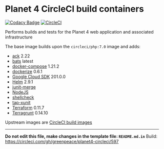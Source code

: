 
# Planet 4 CircleCI build containers

[![Codacy Badge](https://api.codacy.com/project/badge/Grade/4c9d5b08e9b046cbba9cdcbc9ba8eaf9)](https://www.codacy.com/app/rawalker/planet4-circleci?utm_source=github.com&utm_medium=referral&utm_content=greenpeace/planet4-circleci&utm_campaign=badger) [![CircleCI](https://circleci.com/gh/greenpeace/planet4-circleci/tree/master.svg?style=shield)](https://circleci.com/gh/greenpeace/planet4-circleci/tree/master)

Performs builds and tests for the Planet 4 web application and associated infrastructure

The base image builds upon the `circleci/php:7.0` image and adds:
-   [ack](https://beyondgrep.com/) 2.22
-   [bats](https://github.com/sstephenson/bats) latest
-   [docker-compose](https://github.com/docker/compose/releases) 1.21.2
-   [dockerize](https://github.com/jwilder/dockerize/releases) 0.6.1
-   [Google Cloud SDK](https://cloud.google.com/sdk/docs/#install_the_latest_cloud_tools_version_cloudsdk_current_version) 201.0.0
-   [Helm](https://github.com/kubernetes/helm/releases) 2.9.1
-   [junit-merge](https://www.npmjs.com/package/junit-merge)
-   [NodeJS](https://nodejs.org/en/download/package-manager/#debian-and-ubuntu-based-linux-distributions)
-   [shellcheck](https://github.com/koalaman/shellcheck)
-   [tap-xunit](https://github.com/aghassemi/tap-xunit)
-   [Terraform](https://www.terraform.io/downloads.html) 0.11.7
-   [Terragrunt](https://github.com/gruntwork-io/terragrunt/releases) 0.14.10

Upstream images are [CircleCI build images](https://github.com/circleci/circleci-images/)

---

__Do not edit this file, make changes in the template file: `README.md.in`__
Build: https://circleci.com/gh/greenpeace/planet4-circleci/597
